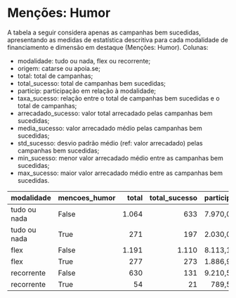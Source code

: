 # Menções: Humor

A tabela a seguir considera apenas as campanhas bem sucedidas, apresentando as medidas
de estatística descritiva para cada modalidade de financiamento e dimensão em destaque
(Menções: Humor). Colunas:
- modalidade: tudo ou nada, flex ou recorrente;
- origem: catarse ou apoia.se;
- total: total de campanhas;
- total_sucesso: total de campanhas bem sucedidas;
- particip: participação em relação à modalidade;
- taxa_sucesso: relação entre o total de campanhas bem sucedidas e o total de campanhas;
- arrecadado_sucesso: valor total arrecadado pelas campanhas bem sucedidas;
- media_sucesso: valor arrecadado médio pelas campanhas bem sucedidas;
- std_sucesso: desvio padrão médio (ref: valor arrecadado) pelas campanhas bem sucedidas;
- min_sucesso: menor valor arrecadado médio entre as campanhas bem sucedidas;
- max_sucesso: maior valor arrecadado médio entre as campanhas bem sucedidas.


| modalidade   | mencoes_humor   |   total |   total_sucesso |   particip |   taxa_sucesso |   arrecadado_sucesso |   media_sucesso |   std_sucesso |   min_sucesso |   max_sucesso |
|:-------------|:----------------|--------:|----------------:|-----------:|---------------:|---------------------:|----------------:|--------------:|--------------:|--------------:|
| tudo ou nada | False           |    1.064 |             633 |     7.970,0 |         5.949,2 |          17.565.621,62 |        27.749,80 |      37.329,02 |         41,82 |     537.544,55 |
| tudo ou nada | True            |     271 |             197 |     2.030,0 |         7.269,4 |           6.497.658,21 |        32.983,04 |      63.531,59 |         54,54 |     679.297,66 |
| flex         | False           |    1.191 |            1.110 |     8.113,1 |         9.319,9 |          12.813.838,47 |        11.544,00 |      23.215,13 |         10,77 |     475.290,95 |
| flex         | True            |     277 |             273 |     1.886,9 |         9.855,6 |           5.548.293,47 |        20.323,42 |      59.929,42 |         76,12 |     708.972,78 |
| recorrente   | False           |     630 |             131 |     9.210,5 |         2.079,4 |             30.146,28 |          230,12 |        475,50 |          1,09 |       3.475,05 |
| recorrente   | True            |      54 |              21 |      789,5 |         3.888,9 |             13.040,68 |          620,98 |       1.260,03 |         25,34 |       5.087,08 |
